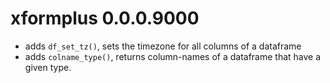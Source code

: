 # xformplus 0.0.0.9000

* adds `df_set_tz()`, sets the timezone for all columns of a dataframe
* adds `colname_type()`, returns column-names of a dataframe that have a given type.


